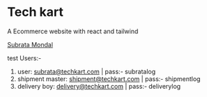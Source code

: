 # Tech kart

A Ecommerce website with react and tailwind

[Subrata Mondal](https://subratamondal.vercel.com)

test Users:- 
1. user: subrata@techkart.com | pass:- subratalog
2. shipment master: shipment@techkart.com | pass:- shipmentlog
3. delivery boy: delivery@techkart.com | pass:- deliverylog

